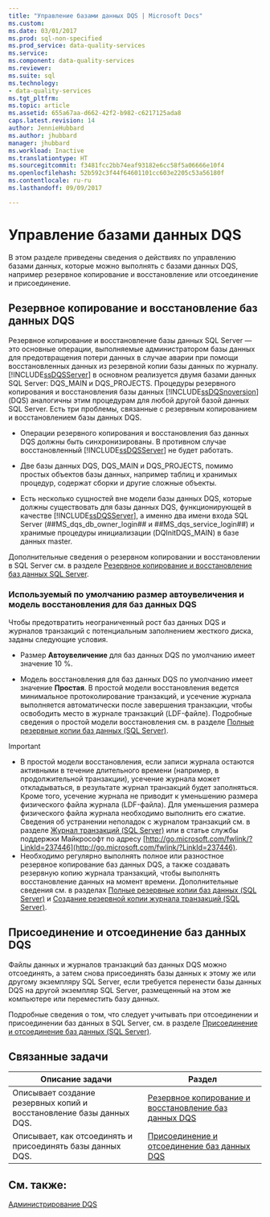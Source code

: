 ```yaml
---
title: "Управление базами данных DQS | Microsoft Docs"
ms.custom: 
ms.date: 03/01/2017
ms.prod: sql-non-specified
ms.prod_service: data-quality-services
ms.service: 
ms.component: data-quality-services
ms.reviewer: 
ms.suite: sql
ms.technology:
- data-quality-services
ms.tgt_pltfrm: 
ms.topic: article
ms.assetid: 655a67aa-d662-42f2-b982-c6217125ada8
caps.latest.revision: 14
author: JennieHubbard
ms.author: jhubbard
manager: jhubbard
ms.workload: Inactive
ms.translationtype: HT
ms.sourcegitcommit: f3481fcc2bb74eaf93182e6cc58f5a06666e10f4
ms.openlocfilehash: 52b592c3f44f64601101cc603e2205c53a56180f
ms.contentlocale: ru-ru
ms.lasthandoff: 09/09/2017

---
```

# <a name="manage-dqs-databases"></a>Управление базами данных DQS
  В этом разделе приведены сведения о действиях по управлению базами данных, которые можно выполнять с базами данных DQS, например резервное копирование и восстановление или отсоединение и присоединение.  
  
##  <a name="BackupRestore"></a> Резервное копирование и восстановление баз данных DQS  
 Резервное копирование и восстановление базы данных SQL Server — это основные операции, выполняемые администратором базы данных для предотвращения потери данных в случае аварии при помощи восстановленных данных из резервной копии базы данных по журналу. [!INCLUDE[ssDQSServer](../includes/ssdqsserver-md.md)] в основном реализуется двумя базами данных SQL Server: DQS_MAIN и DQS_PROJECTS. Процедуры резервного копирования и восстановления базы данных [!INCLUDE[ssDQSnoversion](../includes/ssdqsnoversion-md.md)] (DQS) аналогичны этим процедурам для любой другой базой данных SQL Server. Есть три проблемы, связанные с резервным копированием и восстановлением базы данных DQS.  
  
-   Операции резервного копирования и восстановления баз данных DQS должны быть синхронизированы. В противном случае восстановленный [!INCLUDE[ssDQSServer](../includes/ssdqsserver-md.md)] не будет работать.  
  
-   Две базы данных DQS, DQS_MAIN и DQS_PROJECTS, помимо простых объектов базы данных, например таблиц и хранимых процедур, содержат сборки и другие сложные объекты.  
  
-   Есть несколько сущностей вне модели базы данных DQS, которые должны существовать для базы данных DQS, функционирующей в качестве [!INCLUDE[ssDQSServer](../includes/ssdqsserver-md.md)], а именно два имени входа SQL Server (##MS_dqs_db_owner_login## и ##MS_dqs_service_login##) и хранимые процедуры инициализации (DQInitDQS_MAIN) в базе данных master.  
  
 Дополнительные сведения о резервном копировании и восстановлении в SQL Server см. в разделе [Резервное копирование и восстановление баз данных SQL Server](../relational-databases/backup-restore/back-up-and-restore-of-sql-server-databases.md).  
  
### <a name="default-autogrowth-size-and-recovery-model-for-the-dqs-databases"></a>Используемый по умолчанию размер автоувеличения и модель восстановления для баз данных DQS  
 Чтобы предотвратить неограниченный рост баз данных DQS и журналов транзакций с потенциальным заполнением жесткого диска, заданы следующие условия.  
  
-   Размер **Автоувеличение** для баз данных DQS по умолчанию имеет значение 10 %.  
  
-   Модель восстановления для баз данных DQS по умолчанию имеет значение **Простая**. В простой модели восстановления ведется минимальное протоколирование транзакций, и усечение журнала выполняется автоматически после завершения транзакции, чтобы освободить место в журнале транзакций (LDF-файле). Подробные сведения о простой модели восстановления см. в разделе [Полные резервные копии баз данных &#40;SQL Server&#41;](../relational-databases/backup-restore/full-database-backups-sql-server.md).  
  
> [!IMPORTANT]  
>  -   В простой модели восстановления, если записи журнала остаются активными в течение длительного времени (например, в продолжительной транзакции), усечение журнала может откладываться, в результате журнал транзакций будет заполняться. Кроме того, усечение журнала не приводит к уменьшению размера физического файла журнала (LDF-файла). Для уменьшения размера физического файла журнала необходимо выполнить его сжатие. Сведения об устранении неполадок с журналом транзакций см. в разделе [Журнал транзакций &#40;SQL Server&#41;](../relational-databases/logs/the-transaction-log-sql-server.md) или в статье службы поддержки Майкрософт по адресу [http://go.microsoft.com/fwlink/?LinkId=237446](http://go.microsoft.com/fwlink/?LinkId=237446).  
> -   Необходимо регулярно выполнять полное или разностное резервное копирование баз данных DQS, а также создавать резервную копию журнала транзакций, чтобы выполнять восстановление данных на момент времени. Дополнительные сведения см. в разделах [Полные резервные копии баз данных &#40;SQL Server&#41;](../relational-databases/backup-restore/full-database-backups-sql-server.md) и [Создание резервной копии журнала транзакций &#40;SQL Server&#41;](../relational-databases/backup-restore/back-up-a-transaction-log-sql-server.md).  
  
##  <a name="DetachAttach"></a> Присоединение и отсоединение баз данных DQS  
 Файлы данных и журналов транзакций баз данных DQS можно отсоединять, а затем снова присоединять базы данных к этому же или другому экземпляру SQL Server, если требуется перенести базы данных DQS на другой экземпляр SQL Server, размещенный на этом же компьютере или переместить базу данных.  
  
 Подробные сведения о том, что следует учитывать при отсоединении и присоединении баз данных в SQL Server, см. в разделе [Присоединение и отсоединение баз данных &#40;SQL Server&#41;](../relational-databases/databases/database-detach-and-attach-sql-server.md).  
  
## <a name="related-tasks"></a>Связанные задачи  
  
|Описание задачи|Раздел|  
|----------------------|-----------|  
|Описывает создание резервных копий и восстановление базы данных DQS.|[Резервное копирование и восстановление баз данных DQS](../data-quality-services/backing-up-and-restoring-dqs-databases.md)|  
|Описывает, как отсоединять и присоединять базы данных DQS.|[Присоединение и отсоединение баз данных DQS](../data-quality-services/detaching-and-attaching-dqs-databases.md)|  
  
## <a name="see-also"></a>См. также:  
 [Администрирование DQS](../data-quality-services/dqs-administration.md)  
  
  

